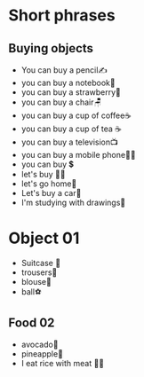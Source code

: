 # Short phrases

## Buying objects

- You can buy a pencil✍
- you can buy a notebook📓
- you can buy a strawberry🍓
- you can buy a chair🪑
- you can buy a cup of coffee☕
- you can buy a cup of tea ☕
- you can buy a television📺
- you can buy a mobile phone📱🤳
- you can buy 💲
- let's buy 🚶‍♂️
- let's go home🏡
- Let's buy a car🚗
- I'm studying with drawings📔


# Object 01
- Suitcase 🧳
- trousers👖
- blouse🧥
- ball⚽

## Food 02
- avocado🥑
- pineapple🍍
- I eat rice with meat 🌾🍖